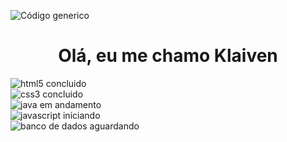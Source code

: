 ![Código generico](https://user-images.githubusercontent.com/95566189/180918660-37e04fdf-e4be-4978-aa52-40d537f5ea14.jpeg)
<h1 align="center">Olá, eu me chamo Klaiven</h1>

![html5 concluido](https://img.shields.io/badge/HTML5-CONCLUIDO-green)<br />
![css3 concluido](https://img.shields.io/badge/CSS3-CONCLUIDO-green)<br />
![java em andamento](https://img.shields.io/badge/JAVA-EM%20ANDAMENTO-blue)<br />
![javascript iniciando](https://img.shields.io/badge/JavaScript-INICIANDO-orange)<br />
![banco de dados aguardando](https://img.shields.io/badge/MySQL-...-inactive)<br />


<!--
**Klaiven/Klaiven** is a ✨ _special_ ✨ repository because its `README.md` (this file) appears on your GitHub profile.

Here are some ideas to get you started:

- 🔭 I’m currently working on ...
- 🌱 I’m currently learning ...
- 👯 I’m looking to collaborate on ...
- 🤔 I’m looking for help with ...
- 💬 Ask me about ...
- 📫 How to reach me: ...
- 😄 Pronouns: ...
- ⚡ Fun fact: ...
-->

